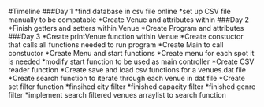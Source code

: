 #Timeline
###Day 1
*find database in csv file online
*set up CSV file manually to be compatable
*Create Venue and attributes within
###Day 2
*Finish getters and setters within Venue
*Create Program and attributes
###Day 3
*Create printVenue function within Venue
*Create constuctor that calls all functions needed to run program
*Create Main to call constuctor
*Create Menu and start functions
*Create menu for each spot it is needed
*modify start function to be used as main controller
*Create CSV reader function
*Create save and load csv functions for a venues.dat file
*Create search function to iterate through each venue in dat file
*Create set filter function
*finsihed city filter
*finished capacity filter
*finished genre filter
*implement search filtered venues arraylist to search function
